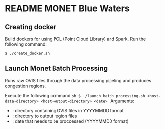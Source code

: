 # README MONET Blue Waters

## Creating docker 
Build dockers for using PCL (Point Cloud Library) and Spark. Run the following command:
```sh
$ ./create_docker.sh
```

## Launch Monet Batch Processing 
Runs raw OVIS files through the data processing pipeling and produces congestion regions.

Execute the following command
        ```sh
        $ ./launch_batch_processing.sh <host-data-directory> <host-output-directory> <date>
        ```
Arguments:
* <host-data-directory> : directory containing OVIS files in YYYYMMDD format
* <host-output-directory>: directory to output region files
* <date> : date that needs to be proccessed (YYYYMMDD format)


